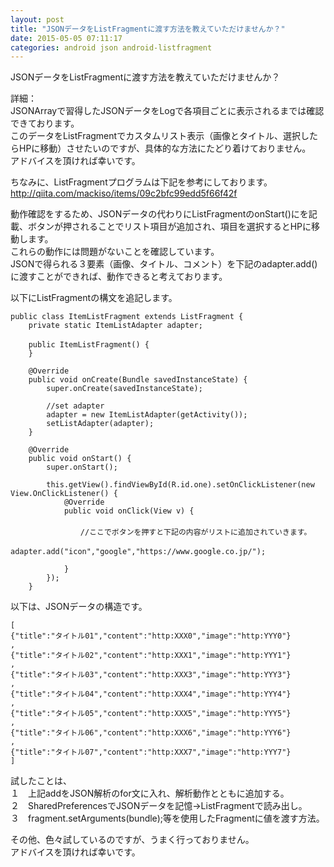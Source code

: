 ```yaml
---
layout: post
title: "JSONデータをListFragmentに渡す方法を教えていただけませんか？"
date: 2015-05-05 07:11:17
categories: android json android-listfragment
---
```

<p>JSONデータをListFragmentに渡す方法を教えていただけませんか？</p>

<p>詳細：<br>
JSONArrayで習得したJSONデータをLogで各項目ごとに表示されるまでは確認できております。<br>
このデータをListFragmentでカスタムリスト表示（画像とタイトル、選択したらHPに移動）させたいのですが、具体的な方法にたどり着けておりません。<br>
アドバイスを頂ければ幸いです。</p>

<p>ちなみに、ListFragmentプログラムは下記を参考にしております。<br>
<a href="http://qiita.com/mackiso/items/09c2bfc99edd5f66f42f" rel="nofollow">http://qiita.com/mackiso/items/09c2bfc99edd5f66f42f</a></p>

<p>動作確認をするため、JSONデータの代わりにListFragmentのonStart()にを記載、ボタンが押されることでリスト項目が追加され、項目を選択するとHPに移動します。<br>
これらの動作には問題がないことを確認しています。<br>
JSONで得られる３要素（画像、タイトル、コメント）を下記のadapter.add()に渡すことができれば、動作できると考えております。</p>

<p>以下にListFragmentの構文を追記します。</p>

<pre><code>public class ItemListFragment extends ListFragment {
    private static ItemListAdapter adapter;
　    
    public ItemListFragment() {
    }

    @Override
    public void onCreate(Bundle savedInstanceState) {
        super.onCreate(savedInstanceState);

        //set adapter
        adapter = new ItemListAdapter(getActivity());
        setListAdapter(adapter);
    }

    @Override
    public void onStart() {
        super.onStart();

        this.getView().findViewById(R.id.one).setOnClickListener(new View.OnClickListener() {
            @Override
            public void onClick(View v) {
               　
　　　　　　    　//ここでボタンを押すと下記の内容がリストに追加されていきます。
　　　　　　　    adapter.add("icon","google","https://www.google.co.jp/");

            }
        });
    }
</code></pre>

<p>以下は、JSONデータの構造です。</p>

<pre><code>[
{"title":"タイトル01","content":"http:XXX0","image":"http:YYY0"}
,
{"title":"タイトル02","content":"http:XXX1","image":"http:YYY1"}
,
{"title":"タイトル03","content":"http:XXX3","image":"http:YYY3"}
,
{"title":"タイトル04","content":"http:XXX4","image":"http:YYY4"}
,
{"title":"タイトル05","content":"http:XXX5","image":"http:YYY5"}
,
{"title":"タイトル06","content":"http:XXX6","image":"http:YYY6"}
,
{"title":"タイトル07","content":"http:XXX7","image":"http:YYY7"}
]
</code></pre>

<p>試したことは、<br>
１　上記addをJSON解析のfor文に入れ、解析動作とともに追加する。<br>
２　SharedPreferencesでJSONデータを記憶→ListFragmentで読み出し。<br>
３　fragment.setArguments(bundle);等を使用したFragmentに値を渡す方法。</p>

<p>その他、色々試しているのですが、うまく行っておりません。<br>
アドバイスを頂ければ幸いです。</p>
